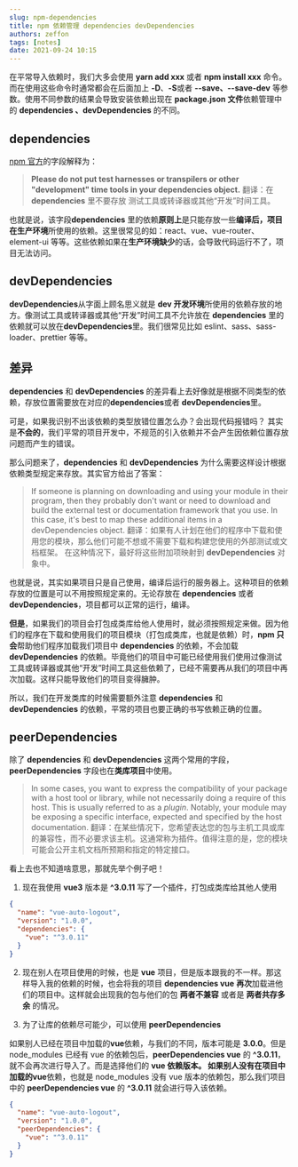 ```yaml
---
slug: npm-dependencies
title: npm 依赖管理 dependencies devDependencies
authors: zeffon
tags: [notes]
date: 2021-09-24 10:15
---
```


在平常导入依赖时，我们大多会使用 **yarn add xxx** 或者 **npm install xxx** 命令。而在使用这些命令时通常都会在后面加上 **-D**、**-S**或者 **--save、--save-dev** 等参数。使用不同参数的结果会导致安装依赖出现在 **package.json 文件**依赖管理中的 **dependencies 、devDependencies** 的不同。

<!--truncate-->

## dependencies

[npm 官方](https://docs.npmjs.com/cli/v7/configuring-npm/package-json#dependencies)的字段解释为：

> **Please do not put test harnesses or transpilers or other "development" time tools in your dependencies object.**
> 翻译：在 **dependencies** 里不要存放 测试工具或转译器或其他“开发”时间工具。

也就是说，该字段**dependencies** 里的依赖**原则上**是只能存放一些**编译后，**项目在**生产环境**所使用的依赖。这里很常见的如：react、vue、vue-router、element-ui 等等。这些依赖如果在**生产环境缺少**的话，会导致代码运行不了，项目无法访问。

## devDependencies

**devDependencies**从字面上顾名思义就是 **dev 开发环境**所使用的依赖存放的地方。像测试工具或转译器或其他“开发”时间工具不允许放在 **dependencies** 里的依赖就可以放在**devDependencies**里。我们很常见比如 eslint、sass、sass-loader、prettier 等等。

## 差异

**dependencies** 和 **devDependencies** 的差异看上去好像就是根据不同类型的依赖，存放位置需要放在对应的**dependencies**或者 **devDependencies**里。

可是，如果我识别不出该依赖的类型放错位置怎么办？会出现代码报错吗？
其实是**不会的**，我们平常的项目开发中，不规范的引入依赖并不会产生因依赖位置存放问题而产生的错误。

那么问题来了，**dependencies** 和 **devDependencies** 为什么需要这样设计根据依赖类型规定来存放。其实官方给出了答案：

> If someone is planning on downloading and using your module in their program, then they probably don't want or need to download and build the external test or documentation framework that you use.
> In this case, it's best to map these additional items in a devDependencies object.
> 翻译：如果有人计划在他们的程序中下载和使用您的模块，那么他们可能不想或不需要下载和构建您使用的外部测试或文档框架。
> 在这种情况下，最好将这些附加项映射到 **devDependencies** 对象中。

也就是说，其实如果项目只是自己使用，编译后运行的服务器上。这种项目的依赖存放的位置是可以不用按照规定来的。无论存放在 **dependencies** 或者 **devDependencies**，项目都可以正常的运行，编译。

**但是**，如果我们的项目会打包成类库给他人使用时，就必须按照规定来做。因为他们的程序在下载和使用我们的项目模块（打包成类库，也就是依赖）时，**npm 只会**帮助他们程序加载我们项目中 **dependencies** 的依赖，不会加载 **devDependencies** 的依赖。毕竟他们的项目中可能已经使用我们使用过像测试工具或转译器或其他“开发”时间工具这些依赖了，已经不需要再从我们的项目中再次加载。这样只能导致他们的项目变得臃肿。

所以，我们在开发类库的时候需要额外注意 **dependencies** 和 **devDependencies** 的依赖，平常的项目也要正确的书写依赖正确的位置。

## peerDependencies

除了 **dependencies** 和 **devDependencies** 这两个常用的字段， **peerDependencies** 字段也在**类库项目**中使用。

> In some cases, you want to express the compatibility of your package with a host tool or library, while not necessarily doing a require of this host. This is usually referred to as a _plugin_. Notably, your module may be exposing a specific interface, expected and specified by the host documentation.
> 翻译：在某些情况下，您希望表达您的包与主机工具或库的兼容性，而不必要求该主机。这通常称为插件。值得注意的是，您的模块可能会公开主机文档所预期和指定的特定接口。

看上去也不知道啥意思，那就先举个例子吧！

1. 现在我使用 **vue3** 版本是 **^3.0.11** 写了一个插件，打包成类库给其他人使用

```json
{
  "name": "vue-auto-logout",
  "version": "1.0.0",
  "dependencies": {
    "vue": "^3.0.11"
  }
}
```

2. 现在别人在项目使用的时候，也是 **vue** 项目，但是版本跟我的不一样。那这样导入我的依赖的时候，也会将我的项目 **dependencies vue** **再次**加载进他们的项目中。这样就会出现我的包与他们的包 **两者不兼容** 或者是 **两者共存多余** 的情况。

3. 为了让库的依赖尽可能少，可以使用 **peerDependencies**

如果别人已经在项目中加载的**vue**依赖，与我们的不同，版本可能是 **3.0.0**。但是 node_modules 已经有 vue
的依赖包后，**peerDependencies vue** 的 **^3.0.11**，就不会再次进行导入了。而是选择他们的 **vue **依赖版本。
如果别人没有在项目中加载的**vue**依赖，也就是 node_modules 没有 vue 版本的依赖包，那么我们项目中的
**peerDependencies vue** 的 **^3.0.11** 就会进行导入该依赖。

```json
{
  "name": "vue-auto-logout",
  "version": "1.0.0",
  "peerDependencies": {
    "vue": "^3.0.11"
  }
}
```
